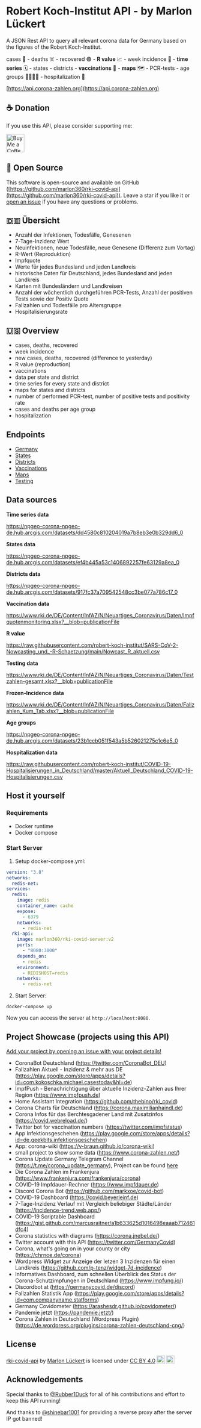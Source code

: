 # Robert Koch-Institut API - by Marlon Lückert

A JSON Rest API to query all relevant corona data for Germany based on the figures of the Robert Koch-Institut.

cases 🤧 - deaths ☠️ - recovered 🟢 - **R value** 📈 - week incidence 📅 - **time series** 🗓 - states - districts - **vaccinations** 💉 - **maps** 🗺 - PCR-tests - age groups 👶👩‍🦳👴 - hospitalization 🏥

[https://api.corona-zahlen.org](https://api.corona-zahlen.org)

## ☕️ Donation

If you use this API, please consider supporting me:

<a href='https://ko-fi.com/marlon360' target='_blank'><img height='35' style='border:0px;height:48px;' src='https://az743702.vo.msecnd.net/cdn/kofi3.png?v=0' border='0' alt='Buy Me a Coffee at ko-fi.com' /></a>

## 🐙 Open Source

This software is open-source and available on GitHub ([https://github.com/marlon360/rki-covid-api](https://github.com/marlon360/rki-covid-api)).
Leave a star if you like it or [open an issue](https://github.com/marlon360/rki-covid-api/issues/new) if you have any questions or problems.

## 🇩🇪 Übersicht

- Anzahl der Infektionen, Todesfälle, Genesenen
- 7-Tage-Inzidenz Wert
- Neuinfektionen, neue Todesfälle, neue Genesene (Differenz zum Vortag)
- R-Wert (Reproduktion)
- Impfquote
- Werte für jedes Bundesland und jeden Landkreis
- historische Daten für Deutschland, jedes Bundesland and jeden Landkreis
- Karten mit Bundesländern und Landkreisen
- Anzahl der wöchentlich durchgeführen PCR-Tests, Anzahl der positiven Tests sowie der Positiv Quote
- Fallzahlen und Todesfälle pro Altersgruppe
- Hospitalisierungsrate

## 🇺🇸 Overview

- cases, deaths, recovered
- week incidence
- new cases, deaths, recovered (difference to yesterday)
- R value (reproduction)
- vaccinations
- data per state and district
- time series for every state and district
- maps for states and districts
- number of performed PCR-test, number of positive tests and positivity rate
- cases and deaths per age group
- hospitalization

## Endpoints

- [Germany](https://api.corona-zahlen.org/docs/endpoints/germany.html)
- [States](https://api.corona-zahlen.org/docs/endpoints/states.html)
- [Districts](https://api.corona-zahlen.org/docs/endpoints/districts.html)
- [Vaccinations](https://api.corona-zahlen.org/docs/endpoints/vaccinations.html)
- [Maps](https://api.corona-zahlen.org/docs/endpoints/maps.html)
- [Testing](https://api.corona-zahlen.org/docs/endpoints/testing.html)

## Data sources

**Time series data**

https://npgeo-corona-npgeo-de.hub.arcgis.com/datasets/dd4580c810204019a7b8eb3e0b329dd6_0

**States data**

https://npgeo-corona-npgeo-de.hub.arcgis.com/datasets/ef4b445a53c1406892257fe63129a8ea_0

**Districts data**

https://npgeo-corona-npgeo-de.hub.arcgis.com/datasets/917fc37a709542548cc3be077a786c17_0

**Vaccination data**

https://www.rki.de/DE/Content/InfAZ/N/Neuartiges_Coronavirus/Daten/Impfquotenmonitoring.xlsx?__blob=publicationFile

**R value**

https://raw.githubusercontent.com/robert-koch-institut/SARS-CoV-2-Nowcasting_und_-R-Schaetzung/main/Nowcast_R_aktuell.csv

**Testing data**

https://www.rki.de/DE/Content/InfAZ/N/Neuartiges_Coronavirus/Daten/Testzahlen-gesamt.xlsx?__blob=publicationFile

**Frozen-Incidence data**

https://www.rki.de/DE/Content/InfAZ/N/Neuartiges_Coronavirus/Daten/Fallzahlen_Kum_Tab.xlsx?__blob=publicationFile

**Age groups**

https://npgeo-corona-npgeo-de.hub.arcgis.com/datasets/23b1ccb051f543a5b526021275c1c6e5_0

**Hospitalization data**

https://raw.githubusercontent.com/robert-koch-institut/COVID-19-Hospitalisierungen_in_Deutschland/master/Aktuell_Deutschland_COVID-19-Hospitalisierungen.csv

## Host it yourself

### Requirements

- Docker runtime
- Docker compose

### Start Server

1. Setup docker-compose.yml:

```yml
version: "3.8"
networks:
  redis-net:
services:
  redis:
    image: redis
    container_name: cache
    expose:
      - 6379
    networks:
      - redis-net
  rki-api:
    image: marlon360/rki-covid-server:v2
    ports:
      - "8080:3000"
    depends_on:
      - redis
    environment:
      - REDISHOST=redis
    networks:
      - redis-net
```

2. Start Server:

`docker-compose up`

Now you can access the server at `http://localhost:8080`.

## Project Showcase (projects using this API)

[Add your project by opening an issue with your project details!](https://github.com/marlon360/rki-covid-api/issues/new)

- CoronaBot Deutschland (https://twitter.com/CoronaBot_DEU)
- Fallzahlen Aktuell - Inzidenz & mehr aus DE
  (https://play.google.com/store/apps/details?id=com.kokoschka.michael.casestoday&hl=de)
- ImpfPush - Benachrichtigung über aktuelle Inzidenz-Zahlen aus Ihrer Region (https://www.impfpush.de)
- Home Assistant Integration (https://github.com/thebino/rki_covid)
- Corona Charts für Deutschland (https://corona.maximilianhaindl.de)
- Corona Infos für das Berchtesgadener Land mit Zusatzinfos (https://covid.webreload.de/)
- Twitter bot for vaccination numbers (https://twitter.com/impfstatus)
- App Infektionsgeschehen (https://play.google.com/store/apps/details?id=de.geekbits.infektionsgeschehen)
- App: corona-wiki (https://v-braun.github.io/corona-wiki)
- small project to show some data (https://www.corona-zahlen.net/)
- Corona Update Germany Telegram Channel (https://t.me/corona_update_germany), Project can be found [here](https://github.com/Nlea/camunda-cloud-corona-update-process)
- Die Corona Zahlen im Frankenjura (https://www.frankenjura.com/frankenjura/corona)
- COVID-19 Impfdauer-Rechner (https://www.impfdauer.de)
- Discord Corona Bot (https://github.com/markxoe/covid-bot)
- COVID-19 Dashboard (https://covid.beyerleinf.de)
- 7-Tage-Inzidenz Verlauf mit Vergleich beliebiger Städte/Länder (https://incidence-trend.web.app/)
- COVID-19 Scriptable Dashboard (https://gist.github.com/marcusraitner/a1b633625d1016498eaaab712461dfc4)
- Corona statistics with diagrams (https://corona.jnebel.de/)
- Twitter account with this API (https://twitter.com/GermanyCovid)
- Corona, what's going on in your county or city (https://chrnoe.de/corona)
- Wordpress Widget zur Anzeige der letzen 3 Inzidenzen für einen Landkreis (https://github.com/p-tenz/widget-7d-incidence)
- Informatives Dashboard, zum schnellen Überblick des Status der Corona-Schutzimpfungen in Deutschland (https://www.impfung.io/)
- Discordbot at (https://germanycovid.de/discord)
- Fallzahlen Statistik App (https://play.google.com/store/apps/details?id=com.companyname.statforms)
- Germany Covidometer (https://arashesdr.github.io/covidometer/)
- Pandemie jetzt (https://pandemie.jetzt/)
- Corona Zahlen in Deutschland (Wordpress Plugin) (https://de.wordpress.org/plugins/corona-zahlen-deutschland-cng/)

## License

<p xmlns:dct="http://purl.org/dc/terms/" xmlns:cc="http://creativecommons.org/ns#" class="license-text"><a rel="cc:attributionURL" property="dct:title" href="https://rki.marlon-lueckert.de">rki-covid-api</a> by <a rel="cc:attributionURL dct:creator" property="cc:attributionName" href="https://marlon-lueckert.de">Marlon Lückert</a> is licensed under <a rel="license" href="https://creativecommons.org/licenses/by/4.0">CC BY 4.0<img style="height:22px!important;margin-left:3px;vertical-align:text-bottom;" src="https://mirrors.creativecommons.org/presskit/icons/cc.svg?ref=chooser-v1" /><img style="height:22px!important;margin-left:3px;vertical-align:text-bottom;" src="https://mirrors.creativecommons.org/presskit/icons/by.svg?ref=chooser-v1" /></a></p>

## Acknowledgements

Special thanks to [@Rubber1Duck](https://github.com/Rubber1Duck) for all of his contributions and effort to keep this API running!

And thanks to [@shinebar1001](https://github.com/shinebar1001) for providing a reverse proxy after the server IP got banned!
